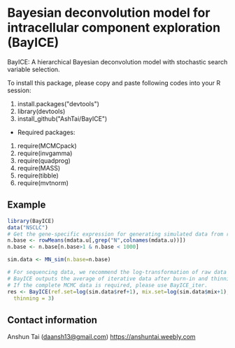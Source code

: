# Bayesian deconvolution model for intracellular component exploration (BayICE)
BayICE: A hierarchical Bayesian deconvolution model with stochastic search variable selection.

To install this package, please copy and paste following codes into your R session:

1. install.packages("devtools")
2. library(devtools)
3. install_github("AshTai/BayICE")


- Required packages:

1. require(MCMCpack)
2. require(invgamma)
3. require(quadprog)
4. require(MASS)
5. require(tibble)
6. require(mvtnorm)

## Example
```R
library(BayICE)
data("NSCLC")
# Get the gene-specific expression for generating simulated data from real cancer data
n.base <- rowMeans(mdata.u[,grep("N",colnames(mdata.u))])
n.base <- n.base[n.base>1 & n.base < 1000]

sim.data <- MN_sim(n.base=n.base)

# For sequencing data, we recommend the log-transformation of raw data as the BayICE input.
# BayICE outputs the average of iterative data after burn-in and thinning. 
# If the complete MCMC data is required, please use BayICE_iter.
res <- BayICE(ref.set=log(sim.data$ref+1), mix.set=log(sim.data$mix+1),ref.id=sim.data$type,iter=2000,burnin = 0.6,
  thinning = 3)
```

## Contact information
Anshun Tai ([daansh13@gmail.com](mailto:daansh13@gmail.com))
https://anshuntai.weebly.com
